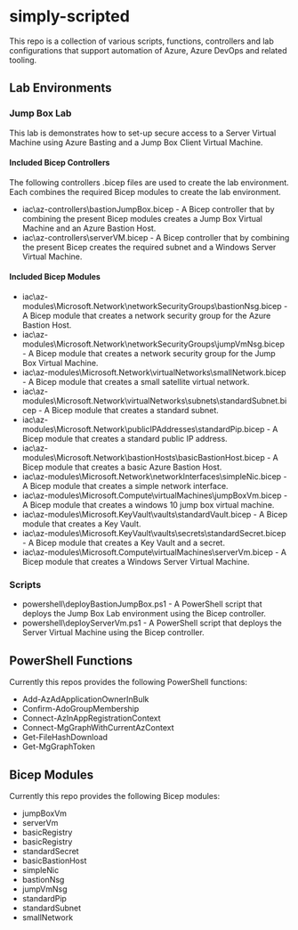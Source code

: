# simply-scripted

This repo is a collection of various scripts, functions, controllers and lab configurations that support automation of Azure, Azure DevOps and related tooling.

## Lab Environments

### Jump Box Lab

This lab is demonstrates how to set-up secure access to a Server Virtual Machine using Azure Basting and a Jump Box Client Virtual Machine.

#### Included Bicep Controllers

The following controllers .bicep files are used to create the lab environment. Each combines the required Bicep modules to create the lab environment.

- iac\az-controllers\bastionJumpBox.bicep - A Bicep controller that by combining the present Bicep modules creates a Jump Box Virtual Machine and an Azure Bastion Host.
- iac\az-controllers\serverVM.bicep - A Bicep controller that by combining the present Bicep creates the required subnet and a Windows Server Virtual Machine.

#### Included Bicep Modules

- iac\az-modules\Microsoft.Network\networkSecurityGroups\bastionNsg.bicep - A Bicep module that creates a network security group for the Azure Bastion Host.
- iac\az-modules\Microsoft.Network\networkSecurityGroups\jumpVmNsg.bicep - A Bicep module that creates a network security group for the Jump Box Virtual Machine.
- iac\az-modules\Microsoft.Network\virtualNetworks\smallNetwork.bicep - A Bicep module that creates a small satellite virtual network.
- iac\az-modules\Microsoft.Network\virtualNetworks\subnets\standardSubnet.bicep - A Bicep module that creates a standard subnet.
- iac\az-modules\Microsoft.Network\publicIPAddresses\standardPip.bicep - A Bicep module that creates a standard public IP address.
- iac\az-modules\Microsoft.Network\bastionHosts\basicBastionHost.bicep - A Bicep module that creates a basic Azure Bastion Host.
- iac\az-modules\Microsoft.Network\networkInterfaces\simpleNic.bicep - A Bicep module that creates a simple network interface.
- iac\az-modules\Microsoft.Compute\virtualMachines\jumpBoxVm.bicep - A Bicep module that creates a windows 10 jump box virtual machine.
- iac\az-modules\Microsoft.KeyVault\vaults\standardVault.bicep - A Bicep module that creates a Key Vault.
- iac\az-modules\Microsoft.KeyVault\vaults\secrets\standardSecret.bicep - A Bicep module that creates a Key Vault and a secret.
- iac\az-modules\Microsoft.Compute\virtualMachines\serverVm.bicep - A Bicep module that creates a Windows Server Virtual Machine.

### Scripts

- powershell\deployBastionJumpBox.ps1 - A PowerShell script that deploys the Jump Box Lab environment using the Bicep controller.
- powershell\deployServerVm.ps1 - A PowerShell script that deploys the Server Virtual Machine using the Bicep controller.

## PowerShell Functions

Currently this repos provides the following PowerShell functions:

- Add-AzAdApplicationOwnerInBulk
- Confirm-AdoGroupMembership
- Connect-AzInAppRegistrationContext
- Connect-MgGraphWithCurrentAzContext
- Get-FileHashDownload
- Get-MgGraphToken

## Bicep Modules

Currently this repo provides the following Bicep modules:

- jumpBoxVm
- serverVm
- basicRegistry
- basicRegistry
- standardSecret
- basicBastionHost
- simpleNic
- bastionNsg
- jumpVmNsg
- standardPip
- standardSubnet
- smallNetwork
